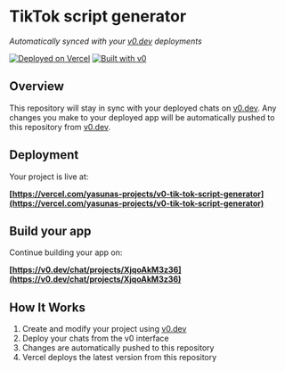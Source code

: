 # TikTok script generator

*Automatically synced with your [v0.dev](https://v0.dev) deployments*

[![Deployed on Vercel](https://img.shields.io/badge/Deployed%20on-Vercel-black?style=for-the-badge&logo=vercel)](https://vercel.com/yasunas-projects/v0-tik-tok-script-generator)
[![Built with v0](https://img.shields.io/badge/Built%20with-v0.dev-black?style=for-the-badge)](https://v0.dev/chat/projects/XjqoAkM3z36)

## Overview

This repository will stay in sync with your deployed chats on [v0.dev](https://v0.dev).
Any changes you make to your deployed app will be automatically pushed to this repository from [v0.dev](https://v0.dev).

## Deployment

Your project is live at:

**[https://vercel.com/yasunas-projects/v0-tik-tok-script-generator](https://vercel.com/yasunas-projects/v0-tik-tok-script-generator)**

## Build your app

Continue building your app on:

**[https://v0.dev/chat/projects/XjqoAkM3z36](https://v0.dev/chat/projects/XjqoAkM3z36)**

## How It Works

1. Create and modify your project using [v0.dev](https://v0.dev)
2. Deploy your chats from the v0 interface
3. Changes are automatically pushed to this repository
4. Vercel deploys the latest version from this repository